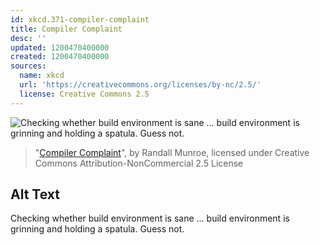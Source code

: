 ```yaml
---
id: xkcd.371-compiler-complaint
title: Compiler Complaint
desc: ''
updated: 1200470400000
created: 1200470400000
sources:
  name: xkcd
  url: 'https://creativecommons.org/licenses/by-nc/2.5/'
  license: Creative Commons 2.5
---
```

![Checking whether build environment is sane ... build environment is grinning and holding a spatula.  Guess not.](https://imgs.xkcd.com/comics/compiler_complaint.png)
> "[Compiler Complaint](https://xkcd.com/371/)", by Randall Munroe, licensed under Creative Commons Attribution-NonCommercial 2.5 License

## Alt Text
Checking whether build environment is sane ... build environment is grinning and holding a spatula.  Guess not.
